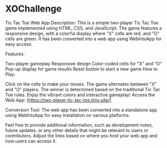 # XOChallenge
 Tic Tac Toe Web App
Description:
This is a simple two-player Tic Tac Toe game implemented using HTML, CSS, and JavaScript. The game features a responsive design, with a colorful display where "X" cells are red, and "O" cells are green. It has been converted into a web app using WebIntoApp for easy access.

Features:

Two-player gameplay
Responsive design
Color-coded cells for "X" and "O"
Pop-up display for game results
Reset button to start a new game
How to Play:

Click on the cells to make your moves.
The game alternates between "X" and "O" players.
The winner is determined based on the traditional Tic Tac Toe rules.
Enjoy the vibrant colors and interactive gameplay!
Access the Web App:
[https://two-player-tic-tac-toe.tiiny.site/]

Conversion Tool:
The web app has been converted into a standalone app using WebIntoApp for easy installation on various platforms.


Feel free to provide additional information, such as development notes, future updates, or any other details that might be relevant to users or contributors. Adjust the links based on where you host your web app and how users can access it.
